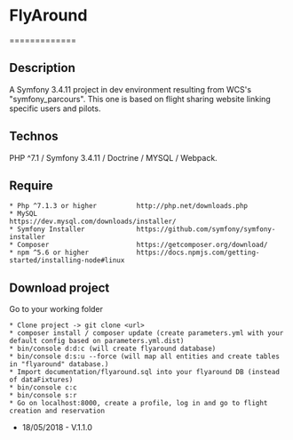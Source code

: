 # FlyAround
=============

## Description

A Symfony 3.4.11 project in dev environment resulting from WCS's "symfony_parcours".
This one is based on flight sharing website linking specific users and pilots.

## Technos

PHP ^7.1 / Symfony 3.4.11 / Doctrine / MYSQL / Webpack.

## Require
    
    * Php ^7.1.3 or higher          http://php.net/downloads.php
    * MySQL                         https://dev.mysql.com/downloads/installer/
    * Symfony Installer             https://github.com/symfony/symfony-installer
    * Composer                      https://getcomposer.org/download/
    * npm ^5.6 or higher            https://docs.npmjs.com/getting-started/installing-node#linux                  

## Download project

Go to your working folder

    * Clone project -> git clone <url>
    * composer install / composer update (create parameters.yml with your default config based on parameters.yml.dist)
    * bin/console d:d:c (will create flyaround database)
    * bin/console d:s:u --force (will map all entities and create tables in "flyaround" database.)
    * Import documentation/flyaround.sql into your flyaround DB (instead of dataFixtures)
    * bin/console c:c
    * bin/console s:r
    * Go on localhost:8000, create a profile, log in and go to flight creation and reservation

- 18/05/2018 - V.1.1.0
